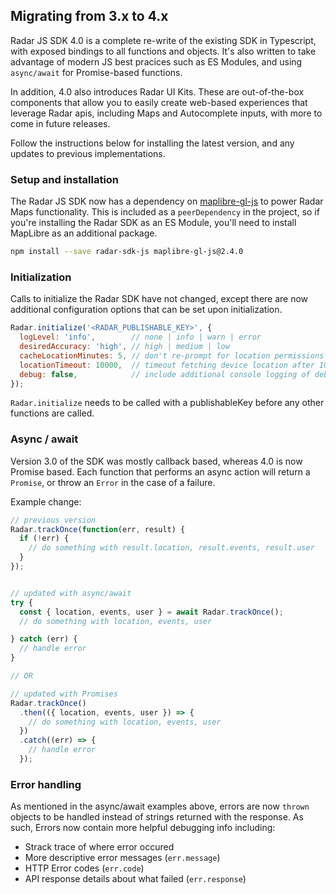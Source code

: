 ## Migrating from 3.x to 4.x

Radar JS SDK 4.0 is a complete re-write of the existing SDK in Typescript, with exposed bindings to all functions and objects. It's also written to take advantage of modern JS best pracices such as ES Modules, and using `async/await` for Promise-based functions.

In addition, 4.0 also introduces Radar UI Kits. These are out-of-the-box components that allow you to easily create web-based experiences that leverage Radar apis, including Maps and Autocomplete inputs, with more to come in future releases.

Follow the instructions below for installing the latest version, and any updates to previous implementations.

### Setup and installation

The Radar JS SDK now has a dependency on [maplibre-gl-js](https://github.com/maplibre/maplibre-gl-js) to power Radar Maps functionality. This is included as a `peerDependency` in the project, so if you're installing the Radar SDK as an ES Module, you'll need to install MapLibre as an additional package.
```bash
npm install --save radar-sdk-js maplibre-gl-js@2.4.0
```

### Initialization

Calls to initialize the Radar SDK have not changed, except there are now additional configuration options that can be set upon initialization.
```js
Radar.initialize('<RADAR_PUBLISHABLE_KEY>', {
  logLevel: 'info',        // none | info | warn | error
  desiredAccuracy: 'high', // high | medium | low
  cacheLocationMinutes: 5, // don't re-prompt for location permissions for 5 minutes
  locationTimeout: 10000,  // timeout fetching device location after 10s
  debug: false,            // include additional console logging of debug info
});
```

`Radar.initialize` needs to be called with a publishableKey before any other functions are called.

### Async / await

Version 3.0 of the SDK was mostly callback based, whereas 4.0 is now Promise based. Each function that performs an async action will return a `Promise`, or throw an `Error` in the case of a failure.

Example change:
```js
// previous version
Radar.trackOnce(function(err, result) {
  if (!err) {
    // do something with result.location, result.events, result.user
  }
});


// updated with async/await
try {
  const { location, events, user } = await Radar.trackOnce();
  // do something with location, events, user

} catch (err) {
  // handle error
}

// OR

// updated with Promises
Radar.trackOnce()
  .then(({ location, events, user }) => {
    // do something with location, events, user
  })
  .catch((err) => {
    // handle error
  });
```

### Error handling

As mentioned in the async/await examples above, errors are now `thrown` objects to be handled instead of strings returned with the response. As such, Errors now contain more helpful debugging info including:
* Strack trace of where error occured
* More descriptive error messages (`err.message`)
* HTTP Error codes (`err.code`)
* API response details about what failed (`err.response`)
